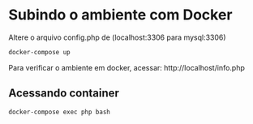 # Subindo o ambiente com Docker

Altere o arquivo config.php de (localhost:3306 para mysql:3306)

```bash
docker-compose up
```

Para verificar o ambiente em docker, acessar:  http://localhost/info.php


## Acessando container
```bash
docker-compose exec php bash
```
